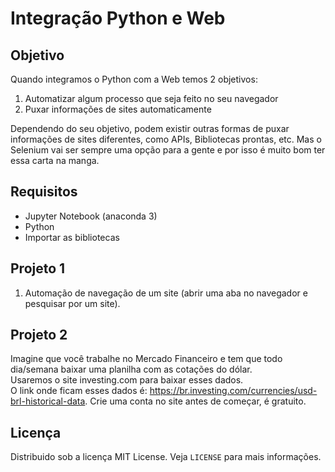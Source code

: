 # Integração Python e Web
## Objetivo
Quando integramos o Python com a Web temos 2 objetivos:

1) Automatizar algum processo que seja feito no seu navegador
2) Puxar informações de sites automaticamente

Dependendo do seu objetivo, podem existir outras formas de puxar informações de sites diferentes, como APIs, Bibliotecas prontas, etc. Mas o Selenium vai ser sempre uma opção para a gente e por isso é muito bom ter essa carta na manga.

## Requisitos 
- Jupyter Notebook (anaconda 3)
- Python
- Importar as bibliotecas 

## Projeto 1
1) Automação de navegação de um site (abrir uma aba no navegador e pesquisar por um site).

## Projeto 2
Imagine que você trabalhe no Mercado Financeiro e tem que todo dia/semana baixar uma planilha com as cotações do dólar. <br>
Usaremos o site investing.com para baixar esses dados. <br>
O link onde ficam esses dados é: https://br.investing.com/currencies/usd-brl-historical-data.
Crie uma conta no site antes de começar, é gratuito.

## Licença
Distribuido sob a licença MIT License. Veja `LICENSE` para mais informações.
